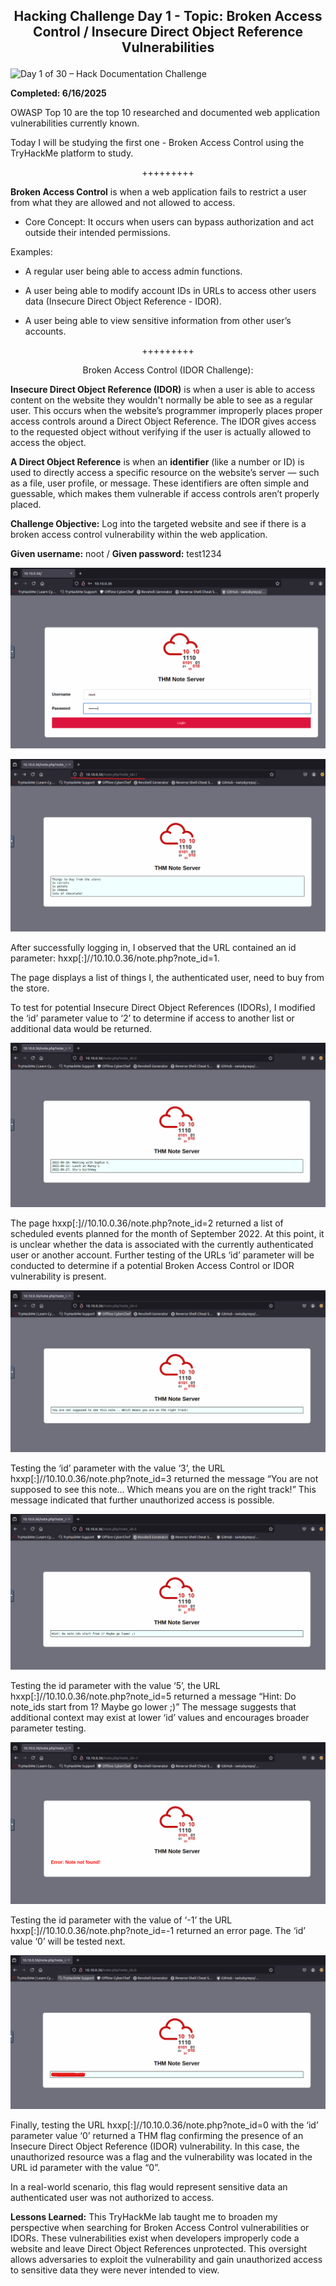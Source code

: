 **<p align="center">Hacking Challenge Day 1 - Topic: Broken Access Control / Insecure Direct Object Reference Vulnerabilities</p>**
---
![Day 1 of 30 – Hack Documentation Challenge](https://img.shields.io/badge/Day%201%20of%2030-Hack%20Documentation%20Challenge-crimson?style=for-the-badge&logo=tryhackme)

**Completed: 6/16/2025**

OWASP Top 10 are the top 10 researched and documented web application vulnerabilities currently known.

Today I will be studying the first one - Broken Access Control using the TryHackMe platform to study.

<p align="center">+++++++++</p>

**Broken Access Control** is when a web application fails to restrict a user from what they are allowed and not allowed to access.

- Core Concept: It occurs when users can bypass authorization and act outside their intended permissions.

Examples:
- A regular user being able to access admin functions.

- A user being able to modify account IDs in URLs to access other users data (Insecure Direct Object Reference - IDOR).

- A user being able to view sensitive information from other user’s accounts.

<p align="center">+++++++++</p>

<p align="center">Broken Access Control (IDOR Challenge):</p>

**Insecure Direct Object Reference (IDOR)** is when a user is able to access content on the website they wouldn't normally be able to see as a regular user. This occurs when the website’s programmer improperly places proper access controls around a Direct Object Reference. The IDOR gives access to the requested object without verifying if the user is actually allowed to access the object.

**A Direct Object Reference** is when an **identifier** (like a number or ID) is used to directly access a specific resource on the website’s server — such as a file, user profile, or message. These identifiers are often simple and guessable, which makes them vulnerable if access controls aren’t properly placed.

**Challenge Objective:** Log into the targeted website and see if there is a broken access control vulnerability within the web application.

**Given username:** noot / **Given password:** test1234

![Alt text](https://github.com/chaiexe/TryHackMe-Write-ups/blob/main/1.%20Broken%20Access%20Control%20Write-up/Images/Screenshot%201.png)

![Alt text](https://github.com/chaiexe/TryHackMe-Write-ups/blob/main/1.%20Broken%20Access%20Control%20Write-up/Images/Screenshot%202.png)

After successfully logging in, I observed that the URL contained an id parameter: hxxp[:]//10.10.0.36/note.php?note_id=1.

The page displays a list of things I, the authenticated user, need to buy from the store. 

To test for potential Insecure Direct Object References (IDORs), I modified the ‘id’ parameter value to ‘2’ to determine if access to another list or additional data would be returned.

![Alt text](https://github.com/chaiexe/TryHackMe-Write-ups/blob/main/1.%20Broken%20Access%20Control%20Write-up/Images/Screenshot%203.png)

The page hxxp[:]//10.10.0.36/note.php?note_id=2 returned  a list of scheduled events planned for the month of September 2022. At this point, it is unclear whether the data is associated with the currently authenticated user or another account. Further testing of the URLs ‘id’ parameter will be conducted to determine if a potential Broken Access Control or IDOR vulnerability is present.

![Alt text](https://github.com/chaiexe/TryHackMe-Write-ups/blob/main/1.%20Broken%20Access%20Control%20Write-up/Images/Screenshot%204.png)

Testing the ‘id’ parameter with the value ‘3’, the URL hxxp[:]//10.10.0.36/note.php?note_id=3 returned the message  “You are not supposed to see this note... Which means you are on the right track!” This message indicated that further unauthorized access is possible.

![Alt text](https://github.com/chaiexe/TryHackMe-Write-ups/blob/main/1.%20Broken%20Access%20Control%20Write-up/Images/Screenshot%205.png)

Testing the id parameter with the value ‘5’, the URL hxxp[:]//10.10.0.36/note.php?note_id=5 returned a message “Hint: Do note_ids start from 1? Maybe go lower ;)” The message suggests that additional context may exist at lower ‘id’  values and encourages broader parameter testing.

![Alt text](https://github.com/chaiexe/TryHackMe-Write-ups/blob/main/1.%20Broken%20Access%20Control%20Write-up/Images/Screenshot%206.png)

Testing the id parameter with the value of ‘-1’ the URL hxxp[:]//10.10.0.36/note.php?note_id=-1 returned an error page. The ‘id’ value ‘0’ will be tested next.

![Alt text](https://github.com/chaiexe/TryHackMe-Write-ups/blob/main/1.%20Broken%20Access%20Control%20Write-up/Images/Screenshot%207.png)

Finally, testing the URL hxxp[:]//10.10.0.36/note.php?note_id=0 with the ‘id’ parameter value ‘0’ returned a THM flag confirming the presence of an Insecure Direct Object Reference (IDOR) vulnerability. In this case, the unauthorized resource was a flag and the vulnerability was located in the URL id parameter with the value “0”.

In a real-world scenario, this flag would represent sensitive data an authenticated user was not authorized to access.

**Lessons Learned:**
This TryHackMe lab taught me to broaden my perspective when searching for Broken Access Control vulnerabilities or IDORs. These vulnerabilities exist when developers improperly code a website and leave Direct Object References unprotected. This oversight allows adversaries to exploit the vulnerability and gain unauthorized access to sensitive data they were never intended to view.
